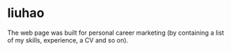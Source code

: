 # liuhao
The web page was built for personal career marketing (by containing a list of my skills, experience, a CV and so on).
